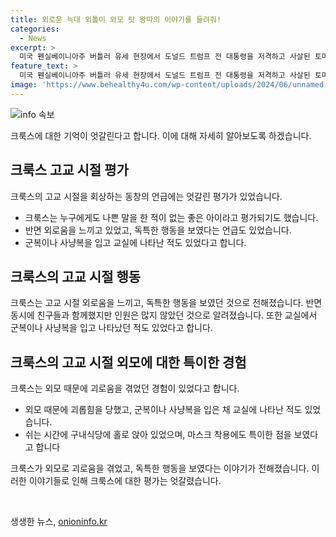 ```yaml
---
title: 외로운 늑대 외톨이 외모 탓 왕따의 이야기를 들려줘!
categories:
  - News
excerpt: >
  미국 펜실베이니아주 버틀러 유세 현장에서 도널드 트럼프 전 대통령을 저격하고 사살된 토머스 매슈 크룩스(21)에 대한 고교 동창생들의 기억은 엇갈렸다. 외톨이에 가까웠고 폭력성을 드러낸 적은 없지만 군복을 입고 등교하는 등 독특한 행동을 기억하는 이들도 있다. 14일(현지시간) 미국 현지 언론들은 크룩스의 고교 시절을 엿봄. (종합)
feature_text: >
  미국 펜실베이니아주 버틀러 유세 현장에서 도널드 트럼프 전 대통령을 저격하고 사살된 토머스 매슈 크룩스(21)에 대한 고교 동창생들의 기억은 엇갈렸다. 외톨이에 가까웠고 폭력성을 드러낸 적은 없지만 군복을 입고 등교하는 등 독특한 행동을 기억하는 이들도 있다. 14일(현지시간) 미국 현지 언론들은 크룩스의 고교 시절을 엿봄. (종합)
image: 'https://www.behealthy4u.com/wp-content/uploads/2024/06/unnamed-file.png'
---
```


<p><img src="https://www.behealthy4u.com/wp-content/uploads/2024/06/unnamed-file.png" alt="info 속보" /></p>

<p>크룩스에 대한 기억이 엇갈린다고 합니다. 이에 대해 자세히 알아보도록 하겠습니다.</p>

<h2 data-ke-size="size26">크룩스 고교 시절 평가</h2>

<p>크룩스의 고교 시절을 회상하는 동창의 언급에는 엇갈린 평가가 있었습니다. </p>

<ul>
    <li>크룩스는 누구에게도 나쁜 말을 한 적이 없는 좋은 아이라고 평가되기도 했습니다.</li>
    <li>반면 외로움을 느끼고 있었고, 독특한 행동을 보였다는 언급도 있었습니다.</li>
    <li>군복이나 사냥복을 입고 교실에 나타난 적도 있었다고 합니다.</li>
</ul>

<h2 data-ke-size="size26">크룩스의 고교 시절 행동</h2>

<p>크룩스는 고교 시절 외로움을 느끼고, 독특한 행동을 보였던 것으로 전해졌습니다.
반면 동시에 친구들과 함께했지만 인원은 많지 않았던 것으로 알려졌습니다. 또한 교실에서 군복이나 사냥복을 입고 나타났던 적도 있었다고 합니다.</p>

<h2 data-ke-size="size26">크룩스의 고교 시절 외모에 대한 특이한 경험</h2>

<p>크룩스는 외모 때문에 괴로움을 겪었던 경험이 있었다고 합니다. </p>

<ul>
    <li>외모 때문에 괴롭힘을 당했고, 군복이나 사냥복을 입은 채 교실에 나타난 적도 있었습니다.</li>
    <li>쉬는 시간에 구내식당에 홀로 앉아 있었으며, 마스크 착용에도 특이한 점을 보였다고 합니다</li>
</ul>

<p>크룩스가 외모로 괴로움을 겪었고, 독특한 행동을 보였다는 이야기가 전해졌습니다. 이러한 이야기들로 인해 크룩스에 대한 평가는 엇갈렸습니다.</p>

<p data-ke-size="size16">&nbsp;</p>
생생한 뉴스, <a href="https://onioninfo.kr" rel="dofollow">onioninfo.kr</a>


